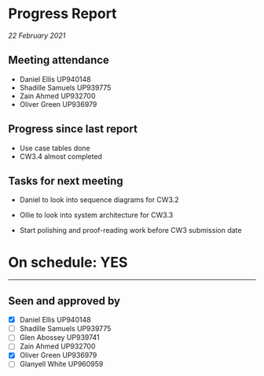 # Progress Report

*22 February 2021*

## Meeting attendance

- Daniel Ellis UP940148
- Shadille Samuels UP939775
- Zain Ahmed UP932700
- Oliver Green UP936979

## Progress since last report

- Use case tables done
- CW3.4 almost completed

## Tasks for next meeting

- Daniel to look into sequence diagrams for CW3.2
- Ollie to look into system architecture for CW3.3

- Start polishing and proof-reading work before CW3 submission date

# On schedule: YES

---

## Seen and approved by

* [X] Daniel Ellis UP940148
* [ ] Shadille Samuels UP939775
* [ ] Glen Abossey UP939741
* [ ] Zain Ahmed UP932700
* [X] Oliver Green UP936979
* [ ] Glanyell White UP960959
